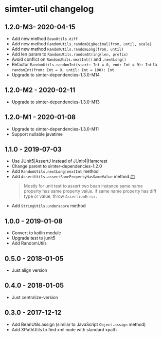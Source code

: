 # simter-util changelog

## 1.2.0-M3- 2020-04-15

- Add new method `BeanUtils.diff`
- Add new method `RandomUtils.randomBigDecimal(from, until, scale)`
- Add new method `RandomUtils.randomLong(from, until)`
- Add len param to `RandomUtils.randomString(len, prefix)`
- Avoid conflict on `RandomUtils.nextInt()` and `.nextLong()`
- Refactor `RandomUtils.randomInt(start: Int = 0, end: Int = 9): Int` to `randomInt(from: Int = 0, until: Int = 100): Int`
- Upgrade to simter-dependencies-1.3.0-M14

## 1.2.0-M2 - 2020-02-11

- Upgrade to simter-dependencies-1.3.0-M13

## 1.2.0-M1 - 2020-01-08

- Upgrade to simter-dependencies-1.3.0-M11
- Support nullable javatime

## 1.1.0 - 2019-07-03

- Use JUnit5|AssertJ instead of JUnit4|Hamcrest
- Change parent to simter-dependencies-1.2.0
- Add `RandomUtils.nextLong|nextInt` method
- Add `AssertUtils.assertSamePropertyHasSameValue` method [#1](https://github.com/simter/simter-util/issues/1)
    > Mostly for unit test to assert two bean instance same name property has same property value.
    > If same name property has diff type or value, throw `AssertionError`.
- Add `StringUtils.underscore` method

## 1.0.0 - 2019-01-08

- Convert to kotlin module
- Upgrade test to junit5
- Add RandomUtils

## 0.5.0 - 2018-01-05

- Just align version

## 0.4.0 - 2018-01-05

- Just centralize-version

## 0.3.0 - 2017-12-12

- Add BeanUtils.assign (similar to JavaScript `Object.assign` method)
- Add XPathUtils to find xml node with standard xpath